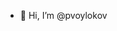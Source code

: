 - 👋 Hi, I’m @pvoylokov

<!---
pvoylokov/pvoylokov is a ✨ special ✨ repository because its `README.md` (this file) appears on your GitHub profile.
You can click the Preview link to take a look at your changes.
--->
